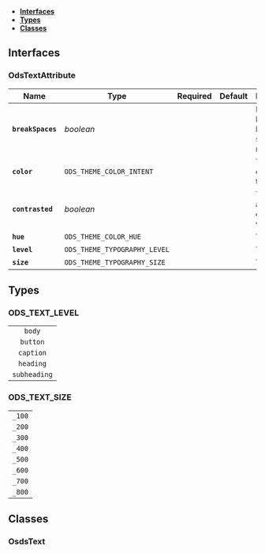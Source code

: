 * [**Interfaces**](#interfaces)
* [**Types**](#types)
* [**Classes**](#classes)

## Interfaces

### OdsTextAttribute
|Name | Type | Required | Default | Description|
|---|---|:---:|---|---|
|**`breakSpaces`** | _boolean_ |  |  | If text handles break spaces or not|
|**`color`** | `ODS_THEME_COLOR_INTENT` |  |  | Text contrasted theme|
|**`contrasted`** | _boolean_ |  |  | Text design as contrasted version|
|**`hue`** | `ODS_THEME_COLOR_HUE` |  |  | Text hue|
|**`level`** | `ODS_THEME_TYPOGRAPHY_LEVEL` |  |  | Text level|
|**`size`** | `ODS_THEME_TYPOGRAPHY_SIZE` |  |  | Text size|

## Types

### ODS_TEXT_LEVEL
|  |
|:---:|
| `body` |
| `button` |
| `caption` |
| `heading` |
| `subheading` |

### ODS_TEXT_SIZE
|  |
|:---:|
| `_100` |
| `_200` |
| `_300` |
| `_400` |
| `_500` |
| `_600` |
| `_700` |
| `_800` |

## Classes

### OsdsText
